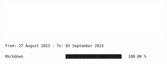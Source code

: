 [![](./hello.svg)](https://blog.yrobot.top?ref=github-yrobot)

<!--START_SECTION:waka-->

```txt
From: 27 August 2023 - To: 03 September 2023

Markdown                   █████████████████████████   100.00 %
```

<!--END_SECTION:waka-->

